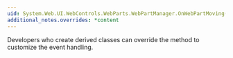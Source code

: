 ```yaml
---
uid: System.Web.UI.WebControls.WebParts.WebPartManager.OnWebPartMoving(System.Web.UI.WebControls.WebParts.WebPartMovingEventArgs)
additional_notes.overrides: *content
---
```


<p>Developers who create derived <xref href="System.Web.UI.WebControls.WebParts.WebPartManager"></xref> classes can override the <xref href="System.Web.UI.WebControls.WebParts.WebPartManager.OnWebPartMoving(System.Web.UI.WebControls.WebParts.WebPartMovingEventArgs)"></xref> method to customize the event handling.</p>


